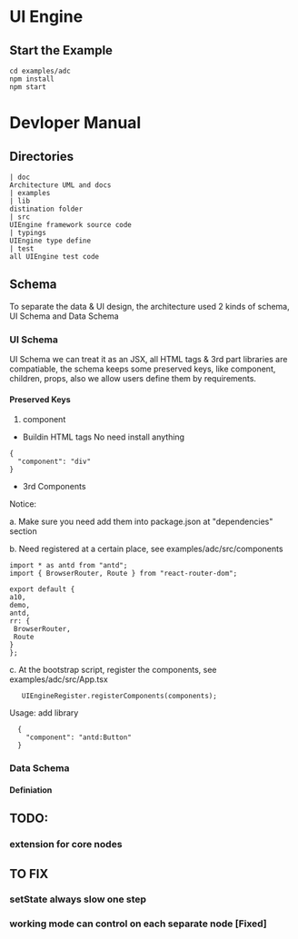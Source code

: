 # UI Engine

## Start the Example

```
cd examples/adc
npm install
npm start
```

# Devloper Manual

## Directories

```
| doc
Architecture UML and docs
| examples
| lib
distination folder
| src
UIEngine framework source code
| typings
UIEngine type define
| test
all UIEngine test code
```

## Schema

To separate the data & UI design, the architecture used 2 kinds of schema, UI Schema and Data Schema

### UI Schema

UI Schema we can treat it as an JSX, all HTML tags & 3rd part libraries are compatiable,
the schema keeps some preserved keys, like component, children, props, also we allow users define them by requirements.

#### Preserved Keys

1. component

- Buildin HTML tags
  No need install anything

```
{
  "component": "div"
}
```

- 3rd Components

Notice:

a. Make sure you need add them into package.json at "dependencies" section

b. Need registered at a certain place, see examples/adc/src/components

```
import * as antd from "antd";
import { BrowserRouter, Route } from "react-router-dom";

export default {
a10,
demo,
antd,
rr: {
 BrowserRouter,
 Route
}
};
```

c. At the bootstrap script, register the components, see examples/adc/src/App.tsx

```
   UIEngineRegister.registerComponents(components);
```

Usage: add library

```
  {
    "component": "antd:Button"
  }
```

### Data Schema

#### Definiation

## TODO:

### extension for core nodes

## TO FIX

### setState always slow one step

### working mode can control on each separate node [Fixed]
